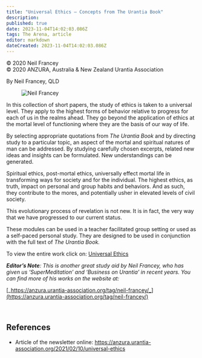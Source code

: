 ```yaml
---
title: "Universal Ethics – Concepts from The Urantia Book"
description: 
published: true
date: 2023-11-04T14:02:03.086Z
tags: The Arena, article
editor: markdown
dateCreated: 2023-11-04T14:02:03.086Z
---
```


<p class="v-card v-sheet theme--light gray lighten-3 px-2">© 2020 Neil Francey<br>© 2020 ANZURA, Australia & New Zealand Urantia Association</p>

By Neil Francey, QLD

<figure id="Figure_1" class="image urantiapedia image-style-align-left">
<img src="/image/article/The_Arena/Neil-18-277x300.jpg" alt="Neil Francey">
</figure>

In this collection of short papers, the study of ethics is taken to a universal level. They apply to the highest forms of behavior relative to progress for each of us in the realms ahead. They go beyond the application of ethics at the mortal level of functioning where they are the basis of our way of life.

By selecting appropriate quotations from _The Urantia Book_ and by directing study to a particular topic, an aspect of the mortal and spiritual natures of man can be addressed. By studying carefully chosen excerpts, related new ideas and insights can be formulated. New understandings can be generated.

Spiritual ethics, post-mortal ethics, universally effect mortal life in transforming ways for society and for the individual. The highest ethics, as truth, impact on personal and group habits and behaviors. And as such, they contribute to the mores, and potentially usher in elevated levels of civil society.

This evolutionary process of revelation is not new. It is in fact, the very way that we have progressed to our current status.

These modules can be used in a teacher facilitated group setting or used as a self-paced personal study. They are designed to be used in conjunction with the full text of _The Urantia Book._

To view the entire work click on: [Universal Ethics](/en/article/Neil_Francey/Universal_Ethics)

**_Editor’s Note_**_: This is another great study aid by Neil Francey, who has given us ‘SuperMeditation’ and ‘Business on Urantia’ in recent years. You can find more of his works on the website at:_

[_https://anzura.urantia-association.org/tag/neil-francey/_](https://anzura.urantia-association.org/tag/neil-francey/)

<br style="clear:both;"/>

## References

- Article of the newsletter online: https://anzura.urantia-association.org/2021/02/10/universal-ethics